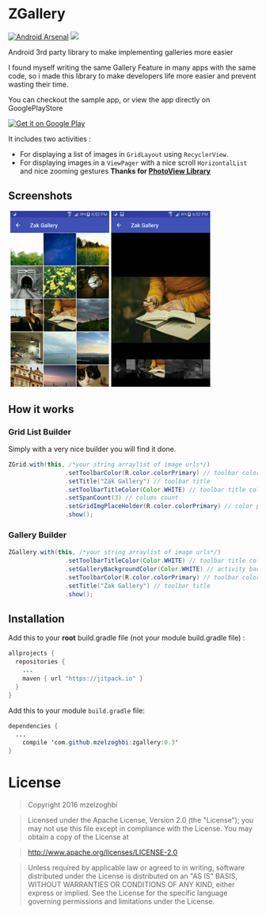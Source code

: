 # ZGallery
[![Android Arsenal](https://img.shields.io/badge/Android%20Arsenal-ZGallery-brightgreen.svg?style=plastic)]()
[![](https://jitpack.io/v/mzelzoghbi/ZGallery.svg)](https://jitpack.io/#mzelzoghbi/ZGallery)

Android 3rd party library to make implementing galleries more easier

I found myself writing the same Gallery Feature in many apps with the same code, so i made this library to make developers life more easier and prevent wasting their time.

You can checkout the sample app, or view the app directly on GooglePlayStore

<a href='https://play.google.com/store/apps/details?id=com.mzelzoghbi.zgallery'><img alt='Get it on Google Play' src='https://play.google.com/intl/en_us/badges/images/generic/en_badge_web_generic.png' width="300px"/></a>


It includes two activities : 
* For displaying a list of images in `GridLayout` using `RecyclerView`.
* For displaying images in a `ViewPager` with a nice scroll `HorizontalList` and nice zooming gestures **Thanks for [PhotoView Library](https://github.com/chrisbanes/PhotoView)** 

## Screenshots
<a href="https://youtu.be/eJ70DDmr2FE"><img src="https://github.com/mzelzoghbi/ZGallery/blob/master/ZGallery_lib_sample_preview.gif" alt="" width="200px"></a>
<a href="https://github.com/mzelzoghbi/ZGallery/blob/master/screenshot_grid.png"><img src="https://github.com/mzelzoghbi/ZGallery/blob/master/screenshot_grid.png" alt="" width="200px"></a>
<a href="https://github.com/mzelzoghbi/ZGallery/blob/master/screenshot_gallery.png"><img src="https://github.com/mzelzoghbi/ZGallery/blob/master/screenshot_gallery.png" alt="" width="200px"></a>



## How it works
### Grid List Builder

Simply with a very nice builder you will find it done.
```java
ZGrid.with(this, /*your string arraylist of image urls*/)
                .setToolbarColor(R.color.colorPrimary) // toolbar color
                .setTitle("Zak Gallery") // toolbar title
                .setToolbarTitleColor(Color.WHITE) // toolbar title color
                .setSpanCount(3) // colums count
                .setGridImgPlaceHolder(R.color.colorPrimary) // color placeholder for the grid image until it loads
                .show();
```


### Gallery Builder

```java
ZGallery.with(this, /*your string arraylist of image urls*/)
                .setToolbarTitleColor(Color.WHITE) // toolbar title color
                .setGalleryBackgroundColor(Color.WHITE) // activity background color
                .setToolbarColor(R.color.colorPrimary) // toolbar color
                .setTitle("Zak Gallery") // toolbar title
                .show();
```
                
## Installation

Add this to your **root** build.gradle file (not your module build.gradle file) :
```java
allprojects {
  repositories {
    ...
    maven { url "https://jitpack.io" }
  }
}
```

Add this to your module `build.gradle` file:
```java
dependencies {
  ...
    compile 'com.github.mzelzoghbi:zgallery:0.3'
}
```

# License

> Copyright 2016 mzelzoghbi

> Licensed under the Apache License, Version 2.0 (the "License"); you may not use this file except in compliance with the License. You may obtain a copy of the License at

> http://www.apache.org/licenses/LICENSE-2.0

> Unless required by applicable law or agreed to in writing, software distributed under the License is distributed on an "AS IS" BASIS, WITHOUT WARRANTIES OR CONDITIONS OF ANY KIND, either express or implied. See the License for the specific language governing permissions and limitations under the License.
